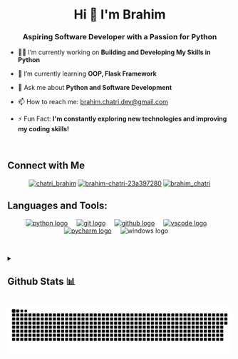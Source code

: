 <h1 align="center">Hi 👋 I'm Brahim</h1>
<h3 align="center">Aspiring Software Developer with a Passion for Python</h3>

- 👨‍💻 I’m currently working on **Building and Developing My Skills in Python**

- 🌱 I’m currently learning **OOP, Flask Framework**

- 💬 Ask me about **Python and Software Development**

- 📫 How to reach me: [brahim.chatri.dev@gmail.com](mailto:tanalt030@gmail.com)

- ⚡ Fun Fact: **I'm constantly exploring new technologies and improving my coding skills!**

<p> &nbsp;</p>
<h2 align="left"> Connect with Me </h2>

<div align="center">
  <a href="https://twitter.com/chatri_brahim" target="blank"><img align="center" src="https://raw.githubusercontent.com/rahuldkjain/github-profile-readme-generator/master/src/images/icons/Social/twitter.svg" alt="chatri_brahim" height="40" width="50" /></a>
<a href="https://www.linkedin.com/in/brahim-chatri-23a397280/" target="blank"><img align="center" src="https://raw.githubusercontent.com/rahuldkjain/github-profile-readme-generator/master/src/images/icons/Social/linked-in-alt.svg" alt="brahim-chatri-23a397280" height="40" width="50" /></a>
<a href="https://instagram.com/brahim_chatri" target="blank"><img align="center" src="https://raw.githubusercontent.com/rahuldkjain/github-profile-readme-generator/master/src/images/icons/Social/instagram.svg" alt="brahim_chatri" height="40" width="50" /></a>

</div>

<h2 align="left">Languages and Tools:</h3>
<div align="center">
  <a href="https://python.org" target="blank"> <img src="https://skillicons.dev/icons?i=py" height="50" alt="python logo" /></a>
  <img width="12" />
  <a href="https://www.git-scm.com/" target="blank"> <img src="https://skillicons.dev/icons?i=git" height="50" alt="git logo" /></a>
  <img width="12" />
  <a href="https://github.com" target="blank"><img src="https://skillicons.dev/icons?i=github" height="50" alt="github logo" /></a>
  <img width="12" />
  <a href="https://code.visualstudio.com/" target="blank"><img src="https://skillicons.dev/icons?i=vscode" height="50" alt="vscode logo" /></a>
  <img width="12" />
  <a href="https://www.jetbrains.com/pycharm/" target="blank"><img src="https://skillicons.dev/icons?i=pycharm" height="50" alt="pycharm logo" /></a>
  <img width="12" />
  <img src="https://skillicons.dev/icons?i=windows" height="50" alt="windows logo" />
  <img width="12" />
  </div>

<p>&nbsp;</p>
<details> 
  <summary><h2>Github Stats 📊</h2></summary>
  
<p>&nbsp;</p>

<p><img align="left" src="https://github-readme-stats.vercel.app/api?username=BrahimChatri&show_icons=true&theme=dark" alt="BrahimChatri" height="150"  /></p>

<p><img align="left" src= "https://github-readme-streak-stats.herokuapp.com/?user=BrahimChatri&theme=dark&hide_border=false" alt="BrahimChatri's Profile Summary" height="150" /></p>

<p><img align="center" src="https://github-readme-stats.vercel.app/api/top-langs?username=BrahimChatri&show_icons=true&theme=dark" alt="BrahimChatri" height="150"  /></p>

<img src="https://github-readme-activity-graph.vercel.app/graph?username=brahimchatri&theme=github-dark&radius=13&order=55" height="365" alt="activity-graph graph"  />


<h3 align="left"> GitHub Trophies 🏆</h3>
<br> </br>
<p><img align="center" src="https://github-profile-trophy.vercel.app/?username=BrahimChatri&theme=radical" alt="BrahimChatri" /></p>

</details>

<p align="center">
 <img width="1000" src="./assets/github-snake.svg" alt="snake"/>
</p>
